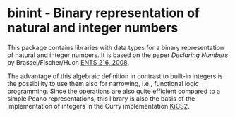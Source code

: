 # binint - Binary representation of natural and integer numbers

This package contains libraries with data types for a binary representation
of natural and integer numbers.
It is based on the paper _Declaring Numbers_ by Brassel/Fischer/Huch
[ENTS 216, 2008](http://dx.doi.org/10.1016/j.entcs.2008.06.037).

The advantage of this algebraic definition in
contrast to built-in integers is the possibility to use them also for
narrowing, i.e., functional logic programming. Since the operations are also
quite efficient compared to a simple Peano representations, this library is
also the basis of the implementation of integers in the Curry implementation
[KiCS2](https://www.curry-lang.org/kics2/).
